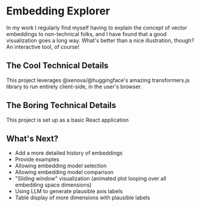 # Embedding Explorer
In my work I regularly find myself having to explain the concept of vector embeddings to non-technical folks, and I have found that a good visualization goes a long way. What's better than a nice illustration, though? An interactive tool, of course! 

## The Cool Technical Details
This project leverages @xenova/@huggingface's amazing transformers.js library to run entirely client-side, in the user's browser. 

## The Boring Technical Details
This project is set up as a basic React application

## What's Next?

- Add a more detailed history of embeddings
- Provide examples
- Allowing embedding model selection
- Allowing embedding model comparison
- "Sliding window" visualization (animated plot looping over all embedding space dimensions)
- Using LLM to generate plausible axis labels
- Table display of more dimensions with plausible labels